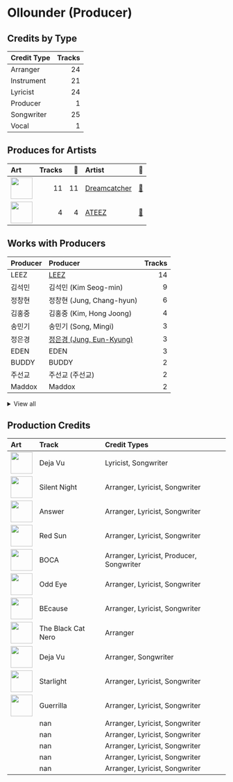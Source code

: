 # Ollounder (Producer)

## Credits by Type

| Credit Type | Tracks |
|:---|---:|
| Arranger | 24 |
| Instrument | 21 |
| Lyricist | 24 |
| Producer | 1 |
| Songwriter | 25 |
| Vocal | 1 |

## Produces for Artists

| Art | Tracks | 💚 | Artist | 🔗 |
|:---|---:|---:|:---|:---|
| <img src="https://i.scdn.co/image/ab6761610000e5ebf9fb2a341d6852c012a5d5ee" alt="" width="50" /> | 11 | 11 | [Dreamcatcher](../../artists/dreamcatcher/overview.md) | [🔗](https://open.spotify.com/artist/5V1qsQHdXNm4ZEZHWvFnqQ) |
| <img src="https://i.scdn.co/image/ab6761610000e5ebf8ae485831cf4c3a568dc313" alt="" width="50" /> | 4 | 4 | [ATEEZ](../../artists/ateez/overview.md) | [🔗](https://open.spotify.com/artist/68KmkJeZGfwe1OUaivBa2L) |

## Works with Producers

| Producer | Producer | Tracks |
|:---|:---|---:|
| LEEZ | [LEEZ](../leez/overview.md) | 14 |
| 김석민 | 김석민 (Kim Seog-min) | 9 |
| 정창현 | 정창현 (Jung, Chang-hyun) | 6 |
| 김홍중 | 김홍중 (Kim, Hong Joong) | 4 |
| 송민기 | 송민기 (Song, Mingi) | 3 |
| 정은경 | [정은경 (Jung, Eun-Kyung)](../정은경_(jung,_eun-kyung)/overview.md) | 3 |
| EDEN | EDEN | 3 |
| BUDDY | BUDDY | 2 |
| 주선교 | 주선교 (주선교) | 2 |
| Maddox | Maddox | 2 |


<details>
<summary>View all</summary>

| Producer | Producer | Tracks |
|:---|:---|---:|
| 김보은 | 김보은 (Kim, Bo-eun) | 2 |
| 구종필 | [구종필 (Koo, Jong-Pil)](../구종필_(koo,_jong-pil)/overview.md) | 2 |
| 김정미 | 김정미 (Kim Jung-mi) | 1 |
| Oliv | Oliv | 1 |
| JI U | JI U | 1 |
| DAMI | DAMI | 1 |
| SIYEON | SIYEON | 1 |
| YOOHYEON | YOOHYEON | 1 |
| Peperoni | Peperoni | 1 |
| 김준혁 | 김준혁 (Kim Joonhyuk) | 1 |
| Tom Norris | Tom Norris | 1 |
| 주상경 | 주상경 (Ju, Sang-kyung) | 1 |
| 황선정 | 황선정 (Hwang Sun-jung) | 1 |
| 김준원 | 김준원 (Kim, June-One) | 1 |
| 양영은 | [양영은 (Yang, Young-eun)](../양영은_(yang,_young-eun)/overview.md) | 1 |
| 전지은 | 전지은 (Jeon Ji-eun) | 1 |
| 김수정 | 김수정 (김수정) | 1 |
| 홍현걸 | 홍현걸 (Hong, Hyeon-Geol) | 1 |
| 정소리 | 정소리 (Jeong, So-ri) | 1 |

</details>


## Production Credits

| Art | Track | Credit Types |
|:---|:---|:---|
| <img src="https://i.scdn.co/image/ab67616d0000b273a5911f62f0fe24713fb9d0c8" alt="" width="50" /> | Deja Vu | Lyricist, Songwriter |
| <img src="https://i.scdn.co/image/ab67616d0000b273a5911f62f0fe24713fb9d0c8" alt="" width="50" /> | Silent Night | Arranger, Lyricist, Songwriter |
| <img src="https://i.scdn.co/image/ab67616d0000b273be3a0f924ad08d95b4e25d9f" alt="" width="50" /> | Answer | Arranger, Lyricist, Songwriter |
| <img src="https://i.scdn.co/image/ab67616d0000b273107ade016c96b4769c200bc4" alt="" width="50" /> | Red Sun | Arranger, Lyricist, Songwriter |
| <img src="https://i.scdn.co/image/ab67616d0000b273994278a5092323151972886f" alt="" width="50" /> | BOCA | Arranger, Lyricist, Producer, Songwriter |
| <img src="https://i.scdn.co/image/ab67616d0000b273787a8631e249c68889453f86" alt="" width="50" /> | Odd Eye | Arranger, Lyricist, Songwriter |
| <img src="https://i.scdn.co/image/ab67616d0000b273d902c8faa0d5eb0fe7c29695" alt="" width="50" /> | BEcause | Arranger, Lyricist, Songwriter |
| <img src="https://i.scdn.co/image/ab67616d0000b273c3e44ef30eacbbe0ec98598c" alt="" width="50" /> | The Black Cat Nero | Arranger |
| <img src="https://i.scdn.co/image/ab67616d0000b2733714e924e5570c4d2df97e09" alt="" width="50" /> | Deja Vu | Arranger, Songwriter |
| <img src="https://i.scdn.co/image/ab67616d0000b27340fd215e68e55c626a16cd4e" alt="" width="50" /> | Starlight | Arranger, Lyricist, Songwriter |
| <img src="https://i.scdn.co/image/ab67616d0000b27349ae714ee0bf50ca0838ed0f" alt="" width="50" /> | Guerrilla | Arranger, Lyricist, Songwriter |
| | nan | Arranger, Lyricist, Songwriter |
| | nan | Arranger, Lyricist, Songwriter |
| | nan | Arranger, Lyricist, Songwriter |
| | nan | Arranger, Lyricist, Songwriter |
| | nan | Arranger, Lyricist, Songwriter |